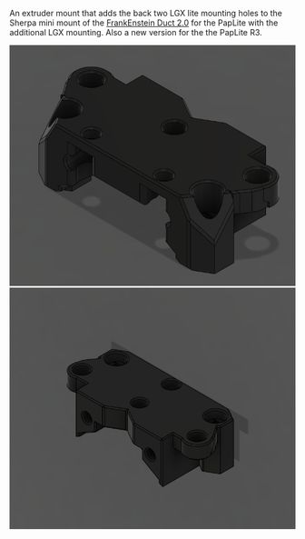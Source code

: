 An extruder mount that adds the back two LGX lite mounting holes to the Sherpa mini mount of the [FrankEnstein Duct 2.0](https://github.com/kevinakasam/FrankEnstein-Duct/tree/main/Frank2.0_Beta) for the PapLite with the additional LGX mounting. Also a new version for the the PapLite R3.

<img src="/User_Mods/hawk16zz/Combo_SM_LGX_lite_for_Frank2.0/Images/Fusion360_sW6DsVCjA3.png"/>

<img src="/User_Mods/hawk16zz/Combo_SM_LGX_lite_for_Frank2.0/Images/Papilio-Lite_r3_mount.png"/>
